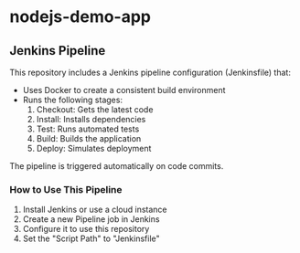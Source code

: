# nodejs-demo-app

## Jenkins Pipeline

This repository includes a Jenkins pipeline configuration (Jenkinsfile) that:

- Uses Docker to create a consistent build environment
- Runs the following stages:
  1. Checkout: Gets the latest code
  2. Install: Installs dependencies
  3. Test: Runs automated tests
  4. Build: Builds the application
  5. Deploy: Simulates deployment

The pipeline is triggered automatically on code commits.

### How to Use This Pipeline

1. Install Jenkins or use a cloud instance
2. Create a new Pipeline job in Jenkins
3. Configure it to use this repository
4. Set the "Script Path" to "Jenkinsfile"